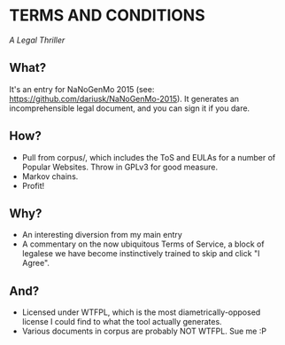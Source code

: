 # TERMS AND CONDITIONS
*A Legal Thriller*

## What?
It's an entry for NaNoGenMo 2015 (see: https://github.com/dariusk/NaNoGenMo-2015).  It generates an incomprehensible legal document, and you can sign it if you dare.

## How?
* Pull from corpus/, which includes the ToS and EULAs for a number of Popular Websites.  Throw in GPLv3 for good measure.
* Markov chains.
* Profit!

## Why?
* An interesting diversion from my main entry
* A commentary on the now ubiquitous Terms of Service, a block of legalese we have become instinctively trained to skip and click "I Agree".

## And?
* Licensed under WTFPL, which is the most diametrically-opposed license I could find to what the tool actually generates.
* Various documents in corpus are probably NOT WTFPL.  Sue me :P
